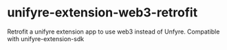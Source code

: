 # unifyre-extension-web3-retrofit
Retrofit a unifyre extension app to use web3 instead of Unfyre. Compatible with unifyre-extension-sdk
